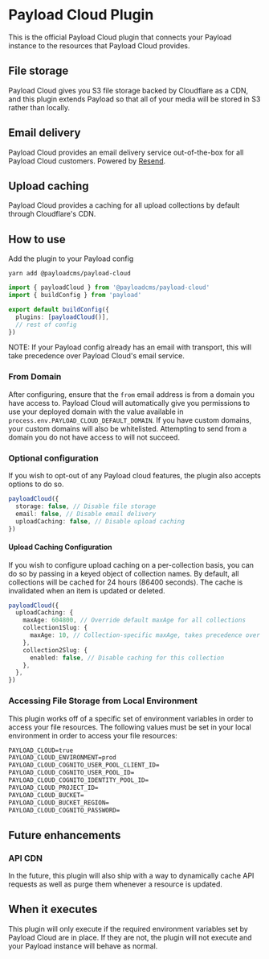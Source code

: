 # Payload Cloud Plugin

This is the official Payload Cloud plugin that connects your Payload instance to the resources that Payload Cloud provides.

## File storage

Payload Cloud gives you S3 file storage backed by Cloudflare as a CDN, and this plugin extends Payload so that all of your media will be stored in S3 rather than locally.

## Email delivery

Payload Cloud provides an email delivery service out-of-the-box for all Payload Cloud customers. Powered by [Resend](https://resend.com).

## Upload caching

Payload Cloud provides a caching for all upload collections by default through Cloudflare's CDN.

## How to use

Add the plugin to your Payload config

`yarn add @payloadcms/payload-cloud`

```ts
import { payloadCloud } from '@payloadcms/payload-cloud'
import { buildConfig } from 'payload'

export default buildConfig({
  plugins: [payloadCloud()],
  // rest of config
})
```

NOTE: If your Payload config already has an email with transport, this will take precedence over Payload Cloud's email service.

### From Domain

After configuring, ensure that the `from` email address is from a domain you have access to. Payload Cloud will automatically give you permissions to use your deployed domain with the value available in `process.env.PAYLOAD_CLOUD_DEFAULT_DOMAIN`. If you have custom domains, your custom domains will also be whitelisted. Attempting to send from a domain you do not have access to will not succeed.

### Optional configuration

If you wish to opt-out of any Payload cloud features, the plugin also accepts options to do so.

```ts
payloadCloud({
  storage: false, // Disable file storage
  email: false, // Disable email delivery
  uploadCaching: false, // Disable upload caching
})
```

#### Upload Caching Configuration

If you wish to configure upload caching on a per-collection basis, you can do so by passing in a keyed object of collection names. By default, all collections will be cached for 24 hours (86400 seconds). The cache is invalidated when an item is updated or deleted.

```ts
payloadCloud({
  uploadCaching: {
    maxAge: 604800, // Override default maxAge for all collections
    collection1Slug: {
      maxAge: 10, // Collection-specific maxAge, takes precedence over others
    },
    collection2Slug: {
      enabled: false, // Disable caching for this collection
    },
  },
})
```

### Accessing File Storage from Local Environment

This plugin works off of a specific set of environment variables in order to access your file resources. The following values must be set in your local environment in order to access your file resources:

```txt
PAYLOAD_CLOUD=true
PAYLOAD_CLOUD_ENVIRONMENT=prod
PAYLOAD_CLOUD_COGNITO_USER_POOL_CLIENT_ID=
PAYLOAD_CLOUD_COGNITO_USER_POOL_ID=
PAYLOAD_CLOUD_COGNITO_IDENTITY_POOL_ID=
PAYLOAD_CLOUD_PROJECT_ID=
PAYLOAD_CLOUD_BUCKET=
PAYLOAD_CLOUD_BUCKET_REGION=
PAYLOAD_CLOUD_COGNITO_PASSWORD=
```

## Future enhancements

### API CDN

In the future, this plugin will also ship with a way to dynamically cache API requests as well as purge them whenever a resource is updated.

## When it executes

This plugin will only execute if the required environment variables set by Payload Cloud are in place. If they are not, the plugin will not execute and your Payload instance will behave as normal.
